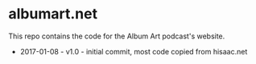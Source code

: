 # albumart.net

This repo contains the code for the Album Art podcast's website.

- 2017-01-08 - v1.0 - initial commit, most code copied from hisaac.net
